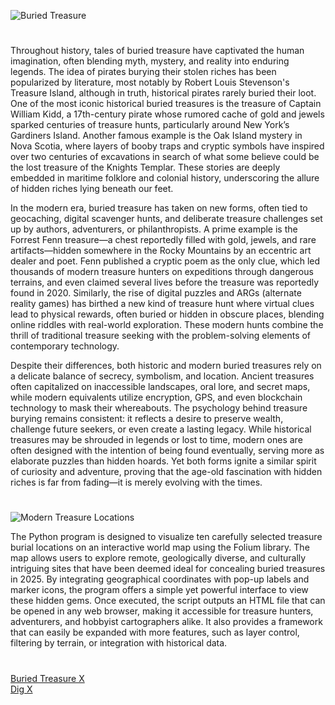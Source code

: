 ![Buried Treasure](https://github.com/user-attachments/assets/ea2e4de2-040a-41db-bb5b-2d601bf3433b)

#

Throughout history, tales of buried treasure have captivated the human imagination, often blending myth, mystery, and reality into enduring legends. The idea of pirates burying their stolen riches has been popularized by literature, most notably by Robert Louis Stevenson's Treasure Island, although in truth, historical pirates rarely buried their loot. One of the most iconic historical buried treasures is the treasure of Captain William Kidd, a 17th-century pirate whose rumored cache of gold and jewels sparked centuries of treasure hunts, particularly around New York’s Gardiners Island. Another famous example is the Oak Island mystery in Nova Scotia, where layers of booby traps and cryptic symbols have inspired over two centuries of excavations in search of what some believe could be the lost treasure of the Knights Templar. These stories are deeply embedded in maritime folklore and colonial history, underscoring the allure of hidden riches lying beneath our feet.

In the modern era, buried treasure has taken on new forms, often tied to geocaching, digital scavenger hunts, and deliberate treasure challenges set up by authors, adventurers, or philanthropists. A prime example is the Forrest Fenn treasure—a chest reportedly filled with gold, jewels, and rare artifacts—hidden somewhere in the Rocky Mountains by an eccentric art dealer and poet. Fenn published a cryptic poem as the only clue, which led thousands of modern treasure hunters on expeditions through dangerous terrains, and even claimed several lives before the treasure was reportedly found in 2020. Similarly, the rise of digital puzzles and ARGs (alternate reality games) has birthed a new kind of treasure hunt where virtual clues lead to physical rewards, often buried or hidden in obscure places, blending online riddles with real-world exploration. These modern hunts combine the thrill of traditional treasure seeking with the problem-solving elements of contemporary technology.

Despite their differences, both historic and modern buried treasures rely on a delicate balance of secrecy, symbolism, and location. Ancient treasures often capitalized on inaccessible landscapes, oral lore, and secret maps, while modern equivalents utilize encryption, GPS, and even blockchain technology to mask their whereabouts. The psychology behind treasure burying remains consistent: it reflects a desire to preserve wealth, challenge future seekers, or even create a lasting legacy. While historical treasures may be shrouded in legends or lost to time, modern ones are often designed with the intention of being found eventually, serving more as elaborate puzzles than hidden hoards. Yet both forms ignite a similar spirit of curiosity and adventure, proving that the age-old fascination with hidden riches is far from fading—it is merely evolving with the times.

#

![Modern Treasure Locations](https://github.com/user-attachments/assets/20251262-0b85-49ad-b54b-d28e1ecc0389)

The Python program is designed to visualize ten carefully selected treasure burial locations on an interactive world map using the Folium library. The map allows users to explore remote, geologically diverse, and culturally intriguing sites that have been deemed ideal for concealing buried treasures in 2025. By integrating geographical coordinates with pop-up labels and marker icons, the program offers a simple yet powerful interface to view these hidden gems. Once executed, the script outputs an HTML file that can be opened in any web browser, making it accessible for treasure hunters, adventurers, and hobbyist cartographers alike. It also provides a framework that can easily be expanded with more features, such as layer control, filtering by terrain, or integration with historical data.

#

[Buried Treasure X](https://chatgpt.com/g/g-67af8b3b4334819190f20f8fc5ef3ba3-buried-treasure-x)
<br>
[Dig X](https://chatgpt.com/g/g-6774c05e5abc81918b91829e98ebd8d5-dig-x)
